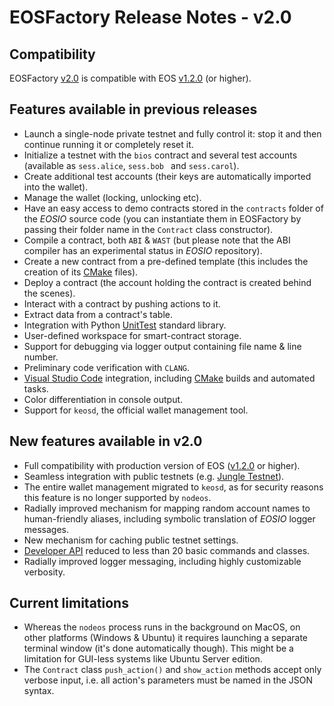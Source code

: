 # EOSFactory Release Notes - v2.0

## Compatibility

EOSFactory [v2.0](https://github.com/tokenika/eosfactory/releases/tag/v2.0) is compatible with EOS [v1.2.0](https://github.com/EOSIO/eos/releases/tag/v1.2.0) (or higher).

## Features available in previous releases

* Launch a single-node private testnet and fully control it: stop it and then continue running it or completely reset it.
* Initialize a testnet with the `bios` contract and several test accounts (available as `sess.alice`, `sess.bob ` and `sess.carol`).
* Create additional test accounts (their keys are automatically imported into the wallet).
* Manage the wallet (locking, unlocking etc).
* Have an easy access to demo contracts stored in the `contracts` folder of the *EOSIO* source code (you can instantiate them in EOSFactory by passing their folder name in the `Contract` class constructor).
* Compile a contract, both `ABI` & `WAST` (but please note that the ABI compiler has an experimental status in *EOSIO* repository).
* Create a new contract from a pre-defined template (this includes the creation of its [CMake](https://cmake.org/) files).
* Deploy a contract (the account holding the contract is created behind the scenes).
* Interact with a contract by pushing actions to it.
* Extract data from a contract's table.
* Integration with Python [UnitTest](https://docs.python.org/2/library/unittest.html) standard library.
* User-defined workspace for smart-contract storage.
* Support for debugging via logger output containing file name & line number.
* Preliminary code verification with `CLANG`.
* [Visual Studio Code](https://code.visualstudio.com/) integration, including [CMake](https://cmake.org/) builds and automated tasks.
* Color differentiation in console output.
* Support for `keosd`, the official wallet management tool.

## New features available in v2.0
* Full compatibility with production version of EOS ([v1.2.0](https://github.com/EOSIO/eos/releases/tag/v1.2.0) or higher).
* Seamless integration with public testnets (e.g. [Jungle Testnet](http://dev.remote_testnet.io/)).
* The entire wallet management migrated to `keosd`, as for security reasons this feature is no longer supported by `nodeos`.
* Radially improved mechanism for mapping random account names to human-friendly aliases, including symbolic translation of *EOSIO* logger messages.
* New mechanism for caching public testnet settings.
* [Developer API](https://github.com/tokenika/eosfactory/blob/master/pyteos/eosf.py) reduced to less than 20 basic commands and classes.
* Radially improved logger messaging, including highly customizable verbosity.

## Current limitations

* Whereas the `nodeos` process runs in the background on MacOS, on other platforms (Windows & Ubuntu) it requires launching a separate terminal window (it's done automatically though). This might be a limitation for GUI-less systems like Ubuntu Server edition.
* The `Contract` class `push_action()` and `show_action` methods accept only verbose input, i.e. all action's parameters must be named in the JSON syntax.
